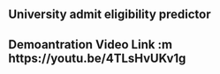 ## University admit eligibility predictor ##
<h2> Demoantration Video Link :m  https://youtu.be/4TLsHvUKv1g <h2>
